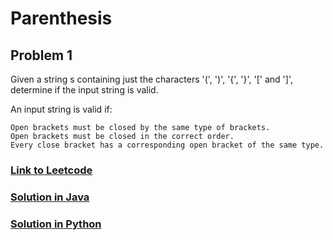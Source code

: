 # Parenthesis

## Problem 1

Given a string s containing just the characters '(', ')', '{', '}', '[' and ']', determine if the input string is valid.

An input string is valid if:

    Open brackets must be closed by the same type of brackets.
    Open brackets must be closed in the correct order.
    Every close bracket has a corresponding open bracket of the same type.


### [Link to Leetcode](https://leetcode.com/problems/valid-parentheses/)
### [Solution in Java](Solution.java#L5)
### [Solution in Python](solution.py#L3)


